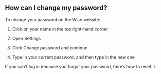 ## How can I change my password?  
To change your password on the Wise website:

  1. Click on your name in the top right-hand corner

  2. Open Settings

  3. Click Change password and continue

  4. Type in your current password, and then type in the new one




If you can’t log in because you forgot your password, here’s how to reset it.
